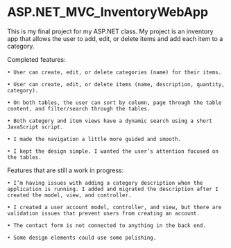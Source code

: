 # ASP.NET_MVC_InventoryWebApp
This is my final project for my ASP.NET class. My project is an inventory app that allows the user to add, edit, or delete items and add each item to a category.

Completed features:
    
    • User can create, edit, or delete categories (name) for their items. 
    
    • User can create, edit, or delete items (name, description, quantity, category).
    
    • On both tables, the user can sort by column, page through the table content, and filter/search through the tables.
    
    • Both category and item views have a dynamic search using a short JavaScript script.
    
    • I made the navigation a little more guided and smooth.
    
    • I kept the design simple. I wanted the user’s attention focused on the tables. 

Features that are still a work in progress:
    
    • I’m having issues with adding a category description when the application is running. I added and migrated the description after I created the model, view, and controller. 
    
    • I created a user account model, controller, and view, but there are validation issues that prevent users from creating an account.
    
    • The contact form is not connected to anything in the back end.
    
    • Some design elements could use some polishing.
